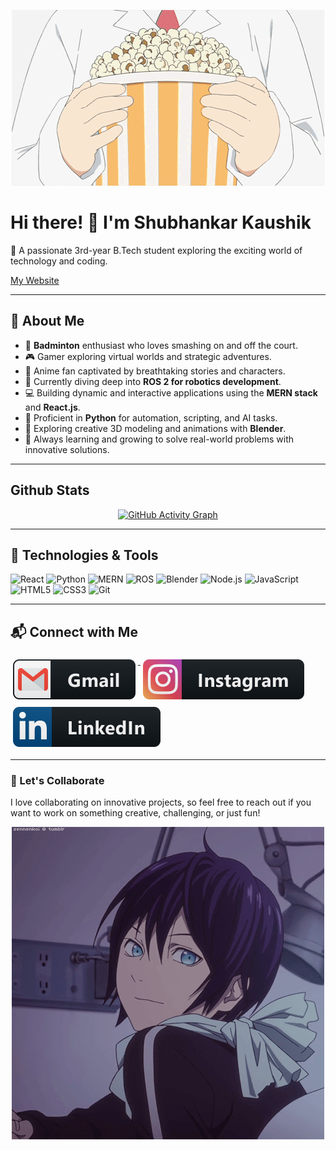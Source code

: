 <p align="center">
    <img src="gif/02.gif" alt="gmail">
</p>

# Hi there! 👋 I'm Shubhankar Kaushik  

🚀 A passionate 3rd-year B.Tech student exploring the exciting world of technology and coding.  

[My Website](https://punosie.github.io/My_Resume/)

---

## 🌟 About Me  
- 🏸 **Badminton** enthusiast who loves smashing on and off the court.  
- 🎮 Gamer exploring virtual worlds and strategic adventures.  
- 🌸 Anime fan captivated by breathtaking stories and characters.  
- 🔭 Currently diving deep into **ROS 2 for robotics development**.  
- 💻 Building dynamic and interactive applications using the **MERN stack** and **React.js**.  
- 🐍 Proficient in **Python** for automation, scripting, and AI tasks.  
- 🎨 Exploring creative 3D modeling and animations with **Blender**.  
- 🌱 Always learning and growing to solve real-world problems with innovative solutions.

---

## Github Stats

<p align="center">
  <!-- First Pair of Stats -->

<a href="https://github.com/Punosie">
    <img src="https://github-readme-activity-graph.vercel.app/graph?username=Punosie&bg_color=150034&color=9BE8E9&line=8c52ff&point=F3A7FF&area=true&hide_border=true" alt="GitHub Activity Graph" />
  </a>
</p>

---

## 🔧 Technologies & Tools  
![React](https://img.shields.io/badge/-React-61DAFB?style=flat-square&logo=react&logoColor=black) ![Python](https://img.shields.io/badge/-Python-3776AB?style=flat-square&logo=python&logoColor=white) ![MERN](https://img.shields.io/badge/-MERN-4CAF50?style=flat-square&logo=mongodb&logoColor=white) ![ROS](https://img.shields.io/badge/-ROS-22314E?style=flat-square&logo=ros&logoColor=white) ![Blender](https://img.shields.io/badge/-Blender-F5792A?style=flat-square&logo=blender&logoColor=white) ![Node.js](https://img.shields.io/badge/-Node.js-339933?style=flat-square&logo=node.js&logoColor=white) ![JavaScript](https://img.shields.io/badge/-JavaScript-F7DF1E?style=flat-square&logo=javascript&logoColor=black) ![HTML5](https://img.shields.io/badge/-HTML5-E34F26?style=flat-square&logo=html5&logoColor=white) ![CSS3](https://img.shields.io/badge/-CSS3-1572B6?style=flat-square&logo=css3&logoColor=white) ![Git](https://img.shields.io/badge/-Git-F05032?style=flat-square&logo=git&logoColor=white)

---

## 📬 Connect with Me  

<p align="inline">
    <a href="mailto:shubhankar.kaushik2003@gmail.com">
        <img src="svg/social/gmail.svg" alt="gmail" style="vertical-align:top; margin:6px 4px">
    </a>
    <a href="https://www.instagram.com/pun0sie/">
        <img src="svg/social/instagram.svg" alt="instagram" style="vertical-align:top; margin:6px 4px">
    </a>  
    <a href="https://www.linkedin.com/in/shubhankar-kaushik/">
        <img src="svg/social/linkedin.svg" alt="linkedin" style="vertical-align:top; margin:6px 4px">
    </a>  
</p>  

---

### 💬 Let's Collaborate  
I love collaborating on innovative projects, so feel free to reach out if you want to work on something creative, challenging, or just fun!  

<p align="center">
    <img src="gif/01.gif" alt="collaborate">
</p>
